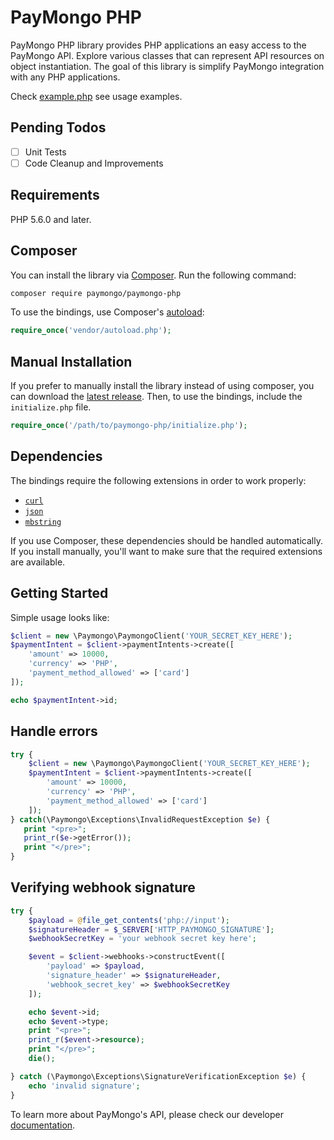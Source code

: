 # PayMongo PHP

PayMongo PHP library provides PHP applications an easy access to the PayMongo API. Explore various classes that can represent API resources on object instantiation. The goal of this library is simplify PayMongo integration with any PHP applications.

Check [example.php](https://github.com/paymongo/paymongo-php/blob/development/example.php) see usage examples.

## Pending Todos

- [ ] Unit Tests
- [ ] Code Cleanup and Improvements

## Requirements

PHP 5.6.0 and later.

## Composer

You can install the library via [Composer](http://getcomposer.org/). Run the following command:

```bash
composer require paymongo/paymongo-php
```

To use the bindings, use Composer's [autoload](https://getcomposer.org/doc/01-basic-usage.md#autoloading):

```php
require_once('vendor/autoload.php');
```

## Manual Installation

If you prefer to manually install the library instead of using composer, you can download the [latest release](https://github.com/paymongo/paymongo-php/releases). Then, to use the bindings, include the `initialize.php` file.

```php
require_once('/path/to/paymongo-php/initialize.php');
```

## Dependencies

The bindings require the following extensions in order to work properly:

- [`curl`](https://secure.php.net/manual/en/book.curl.php)
- [`json`](https://secure.php.net/manual/en/book.json.php)
- [`mbstring`](https://www.php.net/manual/en/book.mbstring.php)

If you use Composer, these dependencies should be handled automatically. If you install manually, you'll want to make sure that the required extensions are available.

## Getting Started

Simple usage looks like:

```php
$client = new \Paymongo\PaymongoClient('YOUR_SECRET_KEY_HERE');
$paymentIntent = $client->paymentIntents->create([
    'amount' => 10000,
    'currency' => 'PHP',
    'payment_method_allowed' => ['card']
]);

echo $paymentIntent->id;
```

## Handle errors

```php
try {
    $client = new \Paymongo\PaymongoClient('YOUR_SECRET_KEY_HERE');
    $paymentIntent = $client->paymentIntents->create([
        'amount' => 10000,
        'currency' => 'PHP',
        'payment_method_allowed' => ['card']
    ]);
} catch(\Paymongo\Exceptions\InvalidRequestException $e) {
   print "<pre>";
   print_r($e->getError());
   print "</pre>";
}
```

## Verifying webhook signature

```php
try {
    $payload = @file_get_contents('php://input');
    $signatureHeader = $_SERVER['HTTP_PAYMONGO_SIGNATURE'];
    $webhookSecretKey = 'your webhook secret key here';

    $event = $client->webhooks->constructEvent([
        'payload' => $payload,
        'signature_header' => $signatureHeader,
        'webhook_secret_key' => $webhookSecretKey
    ]);

    echo $event->id;
    echo $event->type;
    print "<pre>";
    print_r($event->resource);
    print "</pre>";
    die();

} catch (\Paymongo\Exceptions\SignatureVerificationException $e) {
    echo 'invalid signature';
}
```

To learn more about PayMongo's API, please check our developer [documentation](https://developers.paymongo.com).
